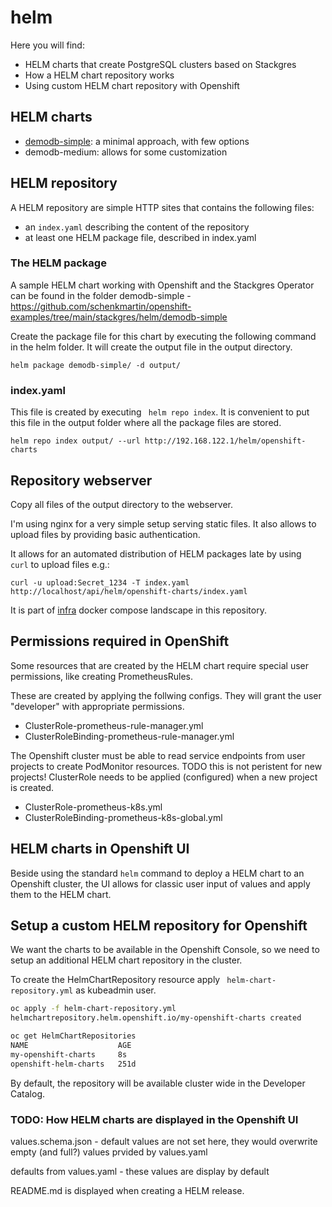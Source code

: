 # helm

Here you will find:

* HELM charts that create PostgreSQL clusters based on Stackgres
* How a HELM chart repository works
* Using custom HELM chart repository with Openshift

## HELM charts

* [demodb-simple](https://github.com/schenkmartin/openshift-examples/tree/main/stackgres/helm/demodb-simple): a minimal approach, with few options
* demodb-medium: allows for some customization

## HELM repository

A HELM repository are simple HTTP sites that contains the following files:

* an `index.yaml` describing the content of the repository
* at least one HELM package file, described in index.yaml



### The HELM package

A sample HELM chart working with Openshift and the Stackgres Operator can be found in the folder demodb-simple - https://github.com/schenkmartin/openshift-examples/tree/main/stackgres/helm/demodb-simple

Create the package file for this chart by executing the following command in the helm folder. It will create the output file in the output directory.

``` 
helm package demodb-simple/ -d output/
```



### index.yaml

This file is created by executing ` helm repo index`. It is convenient to put this file in the output folder where all the package files are stored.

``` 
helm repo index output/ --url http://192.168.122.1/helm/openshift-charts
```



## Repository webserver

Copy all files of the output directory to the webserver.

I'm using nginx for a very simple setup serving static files. It also allows to upload files by providing basic authentication. 

It allows for an automated distribution of HELM packages late by using ` curl` to upload files e.g.:

``` 
curl -u upload:Secret_1234 -T index.yaml http://localhost/api/helm/openshift-charts/index.yaml
```

It is part of [infra](https://github.com/schenkmartin/openshift-examples/tree/main/infra) docker compose landscape in this repository.



## Permissions required in OpenShift

Some resources that are created by the HELM chart require special user permissions, like creating PrometheusRules.

These are created by applying the follwing configs. They will grant the user "developer" with appropriate permissions.

* ClusterRole-prometheus-rule-manager.yml
* ClusterRoleBinding-prometheus-rule-manager.yml

The Openshift cluster must be able to read service endpoints from user projects to create PodMonitor resources.  TODO this is not peristent for new projects! ClusterRole needs to be applied (configured) when a new project is created.

* ClusterRole-prometheus-k8s.yml
* ClusterRoleBinding-prometheus-k8s-global.yml



## HELM charts in Openshift UI

Beside using the standard `helm` command to deploy a HELM chart to an Openshift cluster, the UI allows for classic user input of values and apply them to the HELM chart. 



## Setup a custom HELM repository for Openshift

We want the charts to be available in the Openshift Console, so we need to setup an additional HELM chart repository in the cluster.

To create the HelmChartRepository resource apply ` helm-chart-repository.yml` as kubeadmin user.

``` bash
oc apply -f helm-chart-repository.yml 
helmchartrepository.helm.openshift.io/my-openshift-charts created

oc get HelmChartRepositories
NAME                    AGE
my-openshift-charts     8s
openshift-helm-charts   251d
```

By default, the repository will be available cluster wide in the Developer Catalog.



### TODO: How HELM charts are displayed in the Openshift UI

values.schema.json - default values are not set here, they would overwrite empty (and full?) values prvided by values.yaml

defaults from values.yaml - these values are display by default

README.md is displayed when creating a HELM release.
